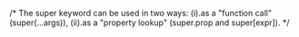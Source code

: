 /*
The super keyword can be used in two ways: 
(i).as a "function call" (super(...args)), 
(ii).as a "property lookup" (super.prop and super[expr]).
*/
